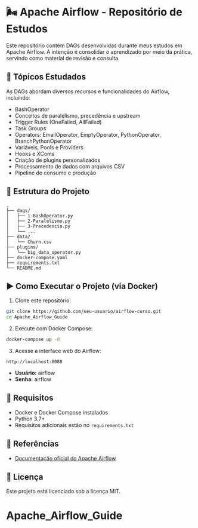 
# 🌬️ Apache Airflow - Repositório de Estudos

Este repositório contém DAGs desenvolvidas durante meus estudos em Apache Airflow. A intenção é consolidar o aprendizado por meio da prática, servindo como material de revisão e consulta.

## 🧠 Tópicos Estudados

As DAGs abordam diversos recursos e funcionalidades do Airflow, incluindo:

- BashOperator
- Conceitos de paralelismo, precedência e upstream
- Trigger Rules (OneFailed, AllFailed)
- Task Groups
- Operators: EmailOperator, EmptyOperator, PythonOperator, BranchPythonOperator
- Variáveis, Pools e Providers
- Hooks e XComs
- Criação de plugins personalizados
- Processamento de dados com arquivos CSV
- Pipeline de consumo e produção

## 📁 Estrutura do Projeto

```
.
├── dags/
│   ├── 1-BashOperator.py
│   ├── 2-Paralelismo.py
│   ├── 3-Precedencia.py
│   └── ...
├── data/
│   └── Churn.csv
├── plugins/
│   └── big_data_operator.py
├── docker-compose.yaml
├── requirements.txt
└── README.md
```

## ▶️ Como Executar o Projeto (via Docker)

1. Clone este repositório:
```bash
git clone https://github.com/seu-usuario/airflow-curso.git
cd Apache_Airflow_Guide
```

2. Execute com Docker Compose:
```bash
docker-compose up -d
```

3. Acesse a interface web do Airflow:
```
http://localhost:8080
```
- **Usuário:** airflow  
- **Senha:** airflow

## 📌 Requisitos

- Docker e Docker Compose instalados
- Python 3.7+
- Requisitos adicionais estão no `requirements.txt`

## 📎 Referências

- [Documentação oficial do Apache Airflow](https://airflow.apache.org/)

## 📄 Licença

Este projeto está licenciado sob a licença MIT.
# Apache_Airflow_Guide
